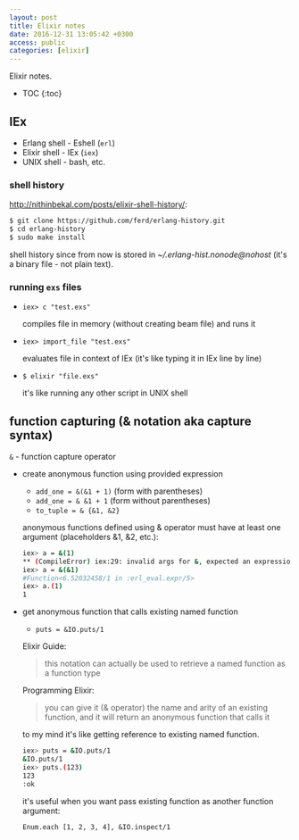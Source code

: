 ```yaml
---
layout: post
title: Elixir notes
date: 2016-12-31 13:05:42 +0300
access: public
categories: [elixir]
---
```


Elixir notes.

<!-- more -->

* TOC
{:toc}

## IEx

- Erlang shell - Eshell (`erl`)
- Elixir shell - IEx (`iex`)
- UNIX shell - bash, etc.

### shell history

<http://nithinbekal.com/posts/elixir-shell-history/>:

```sh
$ git clone https://github.com/ferd/erlang-history.git
$ cd erlang-history
$ sudo make install
```

shell history since from now is stored in _~/.erlang-hist.nonode@nohost_
(it's a binary file - not plain text).

### running `exs` files

- `iex> c "test.exs"`

  compiles file in memory (without creating beam file) and runs it

- `iex> import_file "test.exs"`

  evaluates file in context of IEx (it's like typing it in IEx line by line)

- `$ elixir "file.exs"`

  it's like running any other script in UNIX shell

## function capturing (& notation aka capture syntax)

`&` - function capture operator

- create anonymous function using provided expression

  - `add_one = &(&1 + 1)` (form with parentheses)
  - `add_one = & &1 + 1` (form without parentheses)
  - `to_tuple = & {&1, &2}`

  anonymous functions defined using & operator must have at least
  one argument (placeholders &1, &2, etc.):

  ```sh
  iex> a = &(1)
  ** (CompileError) iex:29: invalid args for &, expected an expression in the format of &Mod.fun/arity, &local/arity or a capture containing at least one argument as &1, got: {1}
  iex> a = &(&1)
  #Function<6.52032458/1 in :erl_eval.expr/5>
  iex> a.(1)
  1
  ```

- get anonymous function that calls existing named function

  - `puts = &IO.puts/1`

  Elixir Guide:

  > this notation can actually be used to retrieve a named function
  > as a function type

  Programming Elixir:

  > you can give it (& operator) the name and arity of an existing
  > function, and it will return an anonymous function that calls it

  to my mind it's like getting reference to existing named function.

  ```sh
  iex> puts = &IO.puts/1
  &IO.puts/1
  iex> puts.(123)
  123
  :ok
  ```

  it's useful when you want pass existing function as another function argument:

  `Enum.each [1, 2, 3, 4], &IO.inspect/1`
